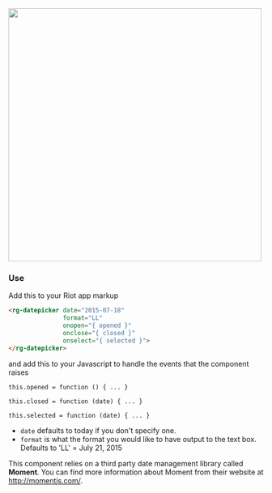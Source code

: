 <img src="https://raw.githubusercontent.com/RiotGear/rg-datepicker/master/demo/img/example.png" width="500px" />

### Use

Add this to your Riot app markup

```html
<rg-datepicker date="2015-07-18"
               format="LL"
               onopen="{ opened }"
               onclose="{ closed }"
               onselect="{ selected }">
</rg-datepicker>
```

and add this to your Javascript to handle the events that the component raises

```
this.opened = function () { ... }

this.closed = function (date) { ... }

this.selected = function (date) { ... }
```

- `date` defaults to today if you don't specify one.
- `format` is what the format you would like to have output to the text box. Defaults to 'LL' = July 21, 2015

This component relies on a third party date management library called **Moment**. You can find more information 
about Moment from their website at <a href="http://momentjs.com/">http://momentjs.com/</a>.
